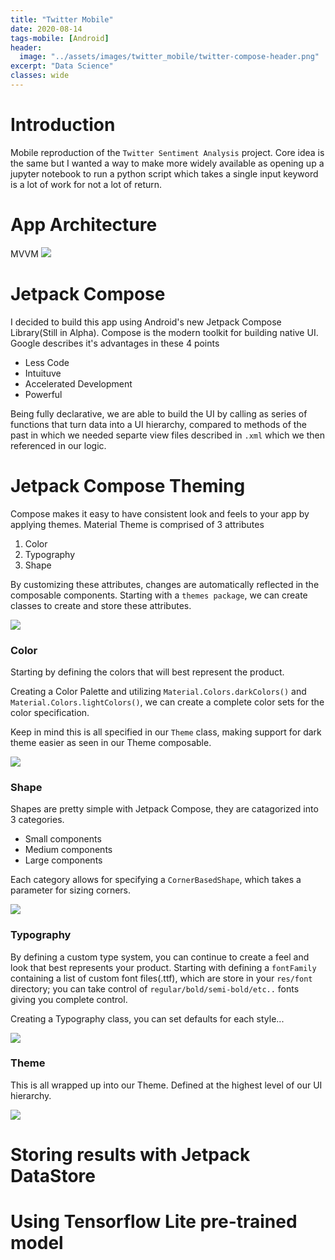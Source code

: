 ```yaml
---
title: "Twitter Mobile"
date: 2020-08-14
tags-mobile: [Android]
header:
  image: "../assets/images/twitter_mobile/twitter-compose-header.png"
excerpt: "Data Science"
classes: wide
---
```

# Introduction

Mobile reproduction of the `Twitter Sentiment Analysis` project.
Core idea is the same but I wanted a way to make more widely available as opening up a jupyter notebook to run a python script which takes a single input keyword is a lot of work for not a lot of return.



# App Architecture

MVVM
![](/assets/images/twitter_mobile/mvvm.png)




# Jetpack Compose

I decided to build this app using Android's new Jetpack Compose Library(Still in Alpha).
Compose is the modern toolkit for building native UI. Google describes it's advantages in these 4 points

* Less Code
* Intuituve
* Accelerated Development
* Powerful

Being fully declarative, we are able to build the UI by calling as series of functions that turn data into a UI hierarchy, compared to methods of the past in which we needed separte view files described in `.xml` which we then referenced in our logic.


# Jetpack Compose Theming

Compose makes it easy to have consistent look and feels to your app by applying themes.
Material Theme is comprised of 3 attributes

1. Color
2. Typography
3. Shape

By customizing these attributes, changes are automatically reflected in the composable components.
Starting with a `themes package`, we can create classes to create and store these attributes.

![](/assets/images/twitter_mobile/theme_package.png)


### Color

Starting by defining the colors that will best represent the product.

Creating a Color Palette and utilizing `Material.Colors.darkColors()` and `Material.Colors.lightColors()`, we can create a complete color sets for the color specification.

Keep in mind this is all specified in our `Theme` class, making support for dark theme easier as seen in our Theme composable.

![](/assets/images/twitter_mobile/color_palette.png)


### Shape

Shapes are pretty simple with Jetpack Compose, they are catagorized into 3 categories.
* Small components
* Medium components
* Large components

Each category allows for specifying a `CornerBasedShape`, which takes a parameter for sizing corners.

![](/assets/images/twitter_mobile/shapes.png)


### Typography

By defining a custom type system, you can continue to create a feel and look that best represents your product. Starting with defining a `fontFamily` containing a list of custom font files(.ttf), which are store in your `res/font` directory; you can take control of `regular/bold/semi-bold/etc..` fonts giving you complete control.

Creating a Typography class, you can set defaults for each style...

![](/assets/images/twitter_mobile/typography1.png)


### Theme

This is all wrapped up into our Theme. Defined at the highest level of our UI hierarchy.

![](/assets/images/twitter_mobile/theme.png)








# Storing results with Jetpack DataStore


# Using Tensorflow Lite pre-trained model
